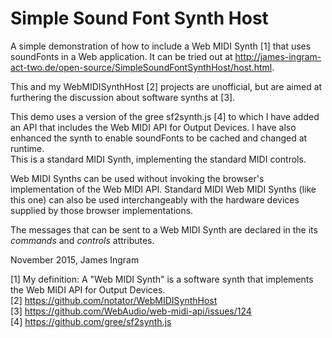 # Simple Sound Font Synth Host
A simple demonstration of how to include a Web MIDI Synth [1] that uses soundFonts in a Web application. It can be tried out at http://james-ingram-act-two.de/open-source/SimpleSoundFontSynthHost/host.html.

This and my WebMIDISynthHost [2] projects are unofficial, but are aimed at furthering the discussion about software synths at
[3].<br />

This demo uses a version of the gree sf2synth.js [4] to which I have added an API that includes the Web MIDI API for Output Devices. I have also enhanced the synth to enable soundFonts to be cached and changed at runtime.<br />
This is a standard MIDI Synth, implementing the standard MIDI controls.<br />

Web MIDI Synths can be used without invoking the browser's implementation of the Web MIDI API.
Standard MIDI Web MIDI Synths (like this one) can also be used interchangeably with the hardware devices supplied by those 
browser implementations.<br />

The messages that can be sent to a Web MIDI Synth are declared in the its <em>commands</em> and <em>controls</em> attributes.

November 2015,
James Ingram

[1] My definition: A "Web MIDI Synth" is a software synth that implements the Web MIDI API for Output Devices.<br />
[2] https://github.com/notator/WebMIDISynthHost<br />
[3] https://github.com/WebAudio/web-midi-api/issues/124<br />
[4] https://github.com/gree/sf2synth.js
